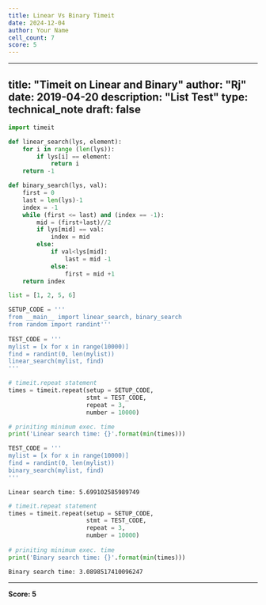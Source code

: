 ```yaml
---
title: Linear Vs Binary Timeit
date: 2024-12-04
author: Your Name
cell_count: 7
score: 5
---
```


---
title: "Timeit on Linear and Binary"
author: "Rj"
date: 2019-04-20
description: "List Test"
type: technical_note
draft: false
---

```python
import timeit
```


```python
def linear_search(lys, element):  
    for i in range (len(lys)):
        if lys[i] == element:
            return i
    return -1
```


```python
def binary_search(lys, val):  
    first = 0
    last = len(lys)-1
    index = -1
    while (first <= last) and (index == -1):
        mid = (first+last)//2
        if lys[mid] == val:
            index = mid
        else:
            if val<lys[mid]:
                last = mid -1
            else:
                first = mid +1
    return index
```


```python
list = [1, 2, 5, 6]
```


```python
SETUP_CODE = ''' 
from __main__ import linear_search, binary_search
from random import randint'''
      
TEST_CODE = ''' 
mylist = [x for x in range(10000)] 
find = randint(0, len(mylist)) 
linear_search(mylist, find) 
'''

# timeit.repeat statement 
times = timeit.repeat(setup = SETUP_CODE, 
                      stmt = TEST_CODE, 
                      repeat = 3, 
                      number = 10000) 

# priniting minimum exec. time 
print('Linear search time: {}'.format(min(times))) 

TEST_CODE = ''' 
mylist = [x for x in range(10000)] 
find = randint(0, len(mylist)) 
binary_search(mylist, find) 
'''
```

    Linear search time: 5.699102585989749



```python
# timeit.repeat statement 
times = timeit.repeat(setup = SETUP_CODE, 
                      stmt = TEST_CODE, 
                      repeat = 3, 
                      number = 10000) 
  
# priniting minimum exec. time 
print('Binary search time: {}'.format(min(times)))
```

    Binary search time: 3.0898517410096247



---
**Score: 5**